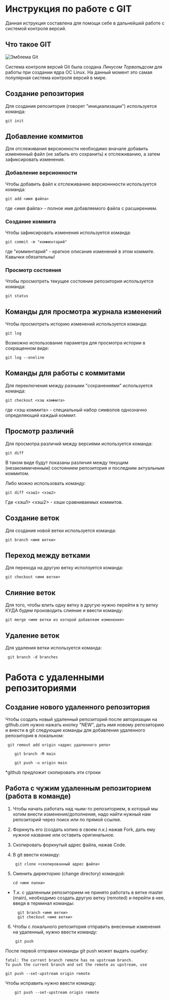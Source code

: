 # **Инструкция по работе с GIT**

Данная иструкция составлена для помощи себе в дальнейшей работе с системой контроля версий.

## Что такое GIT

![Эмблема Git](git.JPG)

Система контроля версий Git была создана *Линусом Торвальдсом* для работы при создании ядра ОС Linux. На данный момент это самая популярная система контроля версий в мире.

## Создание репозитория

Для создания репозитория (говорят "инициализации") используется команда:

    git init

## Добавление коммитов

Для отслеживания версионности необходимо вначале добавить измененный файл (не забыть его сохранить) к отслеживанию, а затем зафиксировать изменения.

### Добавление версионности

Чтобы добавить файл к отслеживанию версионнности используется команда:

    git add <имя файла>

где <имя файла> - полное имя добавляемого файла с расширением.

### Создание коммита

Чтобы зафиксировать изменения используется команда:

    git commit -m "комментарий"

где "комментарий" - краткое описание изменений в этом коммите. Кавычки обязательны!

### Просмотр состояния

Чтобы просмотреть текущее состояние репозитория используется команда:

    git status

## Команды для просмотра журнала изменений

Чтобы просмотреть историю изменений используется команда:

    git log

Возможно использование параметра для просмотра истории в сокращенном виде:

    git log --oneline

## Команды для работы с коммитами

Для переключения между разными "сохранениями" используется команда:

    git checkout <хэш коммита>

где <хэш коммита> - специальный набор символов однозначно определяющий каждый коммит.

## Просмотр различий

Для просмотра различий между версиями используется команда:

    git diff

В таком виде будут показаны различия между текущим (незакоммиченным) состоянием репозитория и последним актуальным коммитом.

Либо можно использовать команду:

    git diff <хэш1> <хэш2>

Где <хэш1> <хэш2> - хэши сравниваемых коммитов.

## Создание веток

Для создания новой ветки используется команда:

    git branch <имя ветки>

## Переход между ветками

Для перехода на другую ветку исползуется команда:

    git checkout <имя ветки>

## Слияние веток

Для того, чтобы влить одну ветку в другую нужно перейти в ту ветку КУДА будем производить слияние и ввести команду:

    git merge <имя ветки из которой добавляем изменения>

## Удаление веток

Для удаления ветки используется команда:
    
     git branch -d branches


# Работа с удаленными репозиториями

## Создание нового удаленного репозитория

 Чтобы создать новый удаленный репозиторий после авторизации на github.com нужно нажать кнопку "NEW", дать имя новому репозиторию и внести в git следующие команды для добавления удаленного репозитория в локальном:

     git remout add origin <адрес удаленного репо>

        git branch -M main
    
        git push -u origin main

*github предложит скопировать эти строки

## Работа с чужим удаленным репозиторием (работа в команде)

1. Чтобы начать работать над чьим-то репозиторием, в который мы хотим внести изменения/дополнения, надо найти нужный нам репозиторий через поиск или по прямой ссылке.
2. Форкнуть его (создать копию в своем л.к.) нажав Fork, дать ему нужное название или оставить оригинальное.
3. Скопировать форкнутый адрес файла, нажав Code.
4. В git ввести команду:

        git clone <скопированный адрес файла>

5.  Сменить директорию (change directory) командой:

        cd <имя папки>

* Т.к. с удаленным репозиторием не принято работать в ветке master (main), необходимо создать другую ветку (remoted) и перейти в нее, введя в терминал команды:

        git branch <имя ветки>
        git checkout <имя ветки>

6. Чтобы с локального репозитория отправить внесенные изменения на удаленный, нужно ввести команду:

        git push

После первой отправки команды git push может выдать ошибку:

    fatal: The current branch remote has no upstream branch.
    To push the current branch and set the remote as upstream, use

    git push --set-upstream origin remote

Чтобы исправить нужно ввести команду:

        git push --set-upstream origin remote

